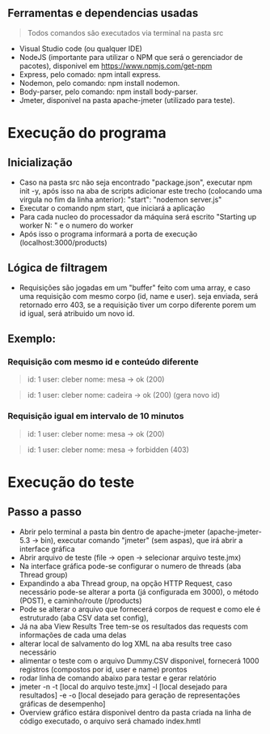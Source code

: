 ## Ferramentas e dependencias usadas
> Todos comandos são executados via terminal na pasta src

* Visual Studio code (ou qualquer IDE)
* NodeJS (importante para utilizar o NPM que será o gerenciador de pacotes), disponivel em https://www.npmjs.com/get-npm
* Express, pelo comado: npm intall express.
* Nodemon, pelo comando: npm install nodemon.
* Body-parser, pelo comando: npm install body-parser.
* Jmeter, disponivel na pasta apache-jmeter (utilizado para teste).

# Execução do programa

## Inicialização
* Caso na pasta src não seja encontrado "package.json", executar npm init -y, após isso na aba de scripts adicionar este trecho (colocando uma virgula no fim da 
linha anterior): "start": "nodemon server.js"
* Executar o comando npm start, que iniciará a aplicação
* Para cada nucleo do processador da máquina será escrito "Starting up worker N: " e o numero do worker
* Após isso o programa informará a porta de execução (localhost:3000/products)

## Lógica de filtragem
* Requisições são jogadas em um "buffer" feito com uma array, e caso uma requisição com mesmo corpo (id, name e user).
seja enviada, será retornado erro 403, se a requisição tiver um corpo diferente porem um id igual, será atribuido um novo id.

## Exemplo:
### Requisição com mesmo id e conteúdo diferente
> id: 1 user: cleber nome: mesa -> ok (200)

> id: 1 user: cleber nome: cadeira -> ok (200) (gera novo id)

### Requisição igual em intervalo de 10 minutos
> id: 1 user: cleber nome: mesa -> ok (200)

>  id: 1 user: cleber nome: mesa -> forbidden (403)


# Execução do teste

## Passo a passo
* Abrir pelo terminal a pasta bin dentro de apache-jmeter (apache-jmeter-5.3 -> bin), executar comando "jmeter" (sem aspas), que irá abrir a interface gráfica
* Abrir arquivo de teste (file -> open -> selecionar arquivo teste.jmx)
* Na interface gráfica pode-se configurar o numero de threads (aba Thread group)
* Expandindo a aba Thread group, na opção HTTP Request, caso necessário pode-se alterar a porta (já configurada em 3000), o método (POST), e caminho/route (/products)
* Pode se alterar o arquivo que fornecerá corpos de request e como ele é estruturado (aba CSV data set config),
* Já na aba View Results Tree tem-se os resultados das requests com informações de cada uma delas
* alterar local de salvamento do log XML na aba results tree caso necessário
* alimentar o teste com o arquivo Dummy.CSV disponivel, fornecerá 1000 registros (compostos por id, user e name) prontos
* rodar linha de comando abaixo para testar e gerar relatório
* jmeter -n -t [local do arquivo teste.jmx] -l [local desejado para resultados] -e -o [local desejado para geração de representações gráficas de desempenho]
* Overview gráfico estára disponivel dentro da pasta criada na linha de código executado, o arquivo será chamado index.hmtl



